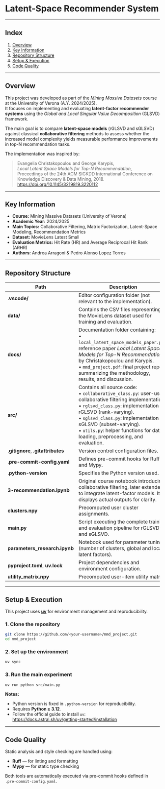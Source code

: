# Latent-Space Recommender System

---

## Index
1. [Overview](#overview)  
2. [Key Information](#key-information)  
3. [Repository Structure](#repository-structure)  
4. [Setup & Execution](#setup--execution)  
5. [Code Quality](#code-quality)

---

## Overview

This project was developed as part of the *Mining Massive Datasets* course at the University of Verona (A.Y. 2024/2025).  
It focuses on implementing and evaluating **latent-factor recommender systems** using the *Global and Local Singular Value Decomposition* (GLSVD) framework.

The main goal is to compare **latent-space models** (rGLSVD and sGLSVD) against classical **collaborative filtering** methods to assess whether the increased model complexity yields measurable performance improvements in top-N recommendation tasks.

The implementation was inspired by:

> Evangelia Christakopoulou and George Karypis,  
> *Local Latent Space Models for Top-N Recommendation*,  
> Proceedings of the 24th ACM SIGKDD International Conference on Knowledge Discovery & Data Mining, 2018.  
> https://doi.org/10.1145/3219819.3220112

---

## Key Information

- **Course:** Mining Massive Datasets (University of Verona)  
- **Academic Year:** 2024/2025  
- **Main Topics:** Collaborative Filtering, Matrix Factorization, Latent-Space Modeling, Recommendation Metrics  
- **Dataset:** MovieLens Latest Small  
- **Evaluation Metrics:** Hit Rate (HR) and Average Reciprocal Hit Rank (ARHR)  
- **Authors:** Andrea Arragoni & Pedro Alonso Lopez Torres  

---

## Repository Structure

| Path | Description |
|------|--------------|
| **.vscode/** | Editor configuration folder (not relevant to the implementation). |
| **data/** | Contains the CSV files representing the MovieLens dataset used for training and evaluation. |
| **docs/** | Documentation folder containing:<br>• `local_latent_space_models_paper.pdf`: reference paper *Local Latent Space Models for Top-N Recommendation* by Christakopoulou and Karypis.<br>• `mmd_project.pdf`: final project report summarizing the methodology, results, and discussion. |
| **src/** | Contains all source code:<br>• `collaborative_class.py`: user-user collaborative filtering implementation.<br>• `rglsvd_class.py`: implementation of rGLSVD (rank-varying).<br>• `sglsvd_class.py`: implementation of sGLSVD (subset-varying).<br>• `utils.py`: helper functions for data loading, preprocessing, and evaluation. |
| **.gitignore**, **.gitattributes** | Version control configuration files. |
| **.pre-commit-config.yaml** | Defines pre-commit hooks for Ruff and Mypy. |
| **.python-version** | Specifies the Python version used. |
| **3-recommendation.ipynb** | Original course notebook introducing collaborative filtering, later extended to integrate latent-factor models. It displays actual outputs for clarity. |
| **clusters.npy** | Precomputed user cluster assignments. |
| **main.py** | Script executing the complete training and evaluation pipeline for rGLSVD and sGLSVD. |
| **parameters_research.ipynb** | Notebook used for parameter tuning (number of clusters, global and local latent factors). |
| **pyproject.toml**, **uv.lock** | Project dependencies and environment configuration. |
| **utility_matrix.npy** | Precomputed user-item utility matrix. |

---

## Setup & Execution

This project uses **[uv](https://docs.astral.sh/uv/)** for environment management and reproducibility.

### 1. Clone the repository
```bash
git clone https://github.com/<your-username>/mmd_project.git
cd mmd_project
```

### 2. Set up the environment

```bash
uv sync
```

### 3. Run the main experiment

```bash
uv run python src/main.py
```

**Notes:**
- Python version is fixed in `.python-version` for reproducibility.  
- Requires **Python ≥ 3.12**.  
- Follow the official guide to install `uv`:  
  https://docs.astral.sh/uv/getting-started/installation

---

## Code Quality

Static analysis and style checking are handled using:

- **Ruff** — for linting and formatting  
- **Mypy** — for static type checking  

Both tools are automatically executed via pre-commit hooks defined in `.pre-commit-config.yaml`.
